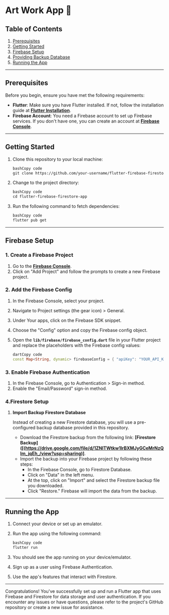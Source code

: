 # Art Work App **🎨**


## **Table of Contents**

1. [Prerequisites](#prerequisites)
2. [Getting Started](#getting-started)
3. [Firebase Setup](#firebase-setup)
4. [Providing Backup Database](#providing-backup-database)
5. [Running the App](#running-the-app)
---

## **Prerequisites**

Before you begin, ensure you have met the following requirements:

- **Flutter**: Make sure you have Flutter installed. If not, follow the installation guide at **[Flutter Installation](https://flutter.dev/docs/get-started/install)**.
- **Firebase Account**: You need a Firebase account to set up Firebase services. If you don't have one, you can create an account at **[Firebase Console](https://console.firebase.google.com/)**.

---

## **Getting Started**

1. Clone this repository to your local machine:

    ```bash
    bashCopy code
    git clone https://github.com/your-username/flutter-firebase-firestore-app.git
    
    ```

2. Change to the project directory:

    ```bash
    bashCopy code
    cd flutter-firebase-firestore-app
    
    ```

3. Run the following command to fetch dependencies:

    ```bash
    bashCopy code
    flutter pub get
    
    ```


---

## **Firebase Setup**

### **1. Create a Firebase Project**

1. Go to the **[Firebase Console](https://console.firebase.google.com/)**.
2. Click on "Add Project" and follow the prompts to create a new Firebase project.

### **2. Add the Firebase Config**

1. In the Firebase Console, select your project.
2. Navigate to Project settings (the gear icon) > General.
3. Under Your apps, click on the Firebase SDK snippet.
4. Choose the "Config" option and copy the Firebase config object.
5. Open the **`lib/firebase/firebase_config.dart`** file in your Flutter project and replace the placeholders with the Firebase config values:

    ```dart
    dartCopy code
    const Map<String, dynamic> firebaseConfig = { "apiKey": "YOUR_API_KEY", "authDomain": "YOUR_AUTH_DOMAIN", "projectId": "YOUR_PROJECT_ID", "storageBucket": "YOUR_STORAGE_BUCKET", "messagingSenderId": "YOUR_MESSAGING_SENDER_ID", "appId": "YOUR_APP_ID", };
    
    ```


### **3. Enable Firebase Authentication**

1. In the Firebase Console, go to Authentication > Sign-in method.
2. Enable the "Email/Password" sign-in method.

### 4.**Firestore Setup**

1. **Import Backup Firestore Database**

   Instead of creating a new Firestore database, you will use a pre-configured backup database provided in this repository.

    - Download the Firestore backup from the following link: **[Firestore Backup]([(https://drive.google.com/file/d/1ZNlTWtkw1lrBXMJyGCeMrNzQIm_jqEh_/view?usp=sharing)]**.
    - Import the backup into your Firebase project by following these steps:
        - In the Firebase Console, go to Firestore Database.
        - Click on "Data" in the left menu.
        - At the top, click on "Import" and select the Firestore backup file you downloaded.
        - Click "Restore." Firebase will import the data from the backup.

---

## **Running the App**

1. Connect your device or set up an emulator.
2. Run the app using the following command:

    ```bash
    bashCopy code
    flutter run
    
    ```

3. You should see the app running on your device/emulator.
4. Sign up as a user using Firebase Authentication.
5. Use the app's features that interact with Firestore.

---

Congratulations! You've successfully set up and run a Flutter app that uses Firebase and Firestore for data storage and user authentication. If you encounter any issues or have questions, please refer to the project's GitHub repository or create a new issue for assistance.
